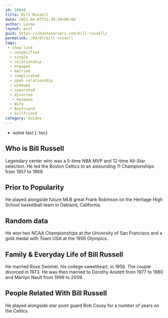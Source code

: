 ```yaml
---
id: 18644
title: Bill Russell
date: 2021-04-07T21:39:18+00:00
author: Laima
layout: post
guid: https://ukdataservers.com/bill-russell/
permalink: /04/07/bill-russell
tags:
 - show love
  - unspecified
  - single
  - relationship
  - engaged
  - married
  - complicated
  - open relationship
  - widowed
  - separated
  - divorced
   - Husband
  - Wife
  - Boyfriend
  - Girlfriend
category: Guides
---
```


* some text
{: toc}


## Who is Bill Russell
                  
                  
                  
Legendary center who was a 5-time NBA MVP and 12-time All-Star selection. He led the Boston Celtics to an astounding 11 Championships from 1957 to 1969. 
                  
              
            
              
            
                
                
                
## Prior to Popularity
                  
                  
                  
He played alongside future MLB great Frank Robinson on the Heritage High School basketball team in Oakland, California.
                  
              
            
              
            
                
                
                
## Random data
                  
                  
                  
He won two NCAA Championships at the University of San Francisco and a gold medal with Team USA at the 1956 Olympics.
                  
              
            
              
            
                
                
                
## Family & Everyday Life of Bill Russell
                  
                  
                  
He married Rose Swisher, his college sweetheart, in 1956. The couple divorced in 1973. He was then married to Dorothy Anstett from 1977 to 1980 and Marilyn Nault from 1996 to 2009.
                  
              
            
              
            
                
                
                
## People Related With Bill Russell
                  
                  
                  
He played alongside star point guard Bob Cousy for a number of years on the Celtics.
                  
              
            
              
            
                
              
            
              
              
            
            
              
            
          
          
          